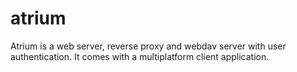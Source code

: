 # atrium
Atrium is a web server, reverse proxy and webdav server with user authentication. It comes with a multiplatform client application.
